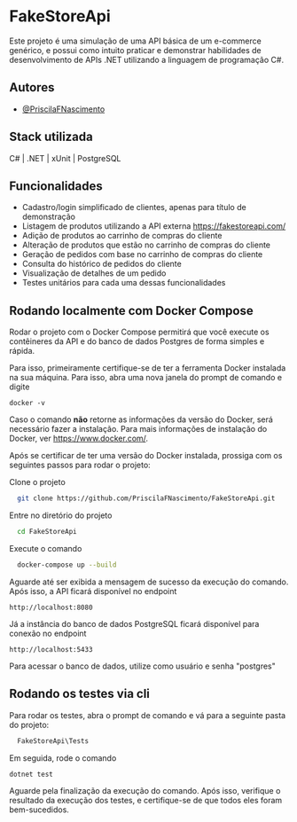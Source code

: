 
# FakeStoreApi

Este projeto é uma simulação de uma API básica de um e-commerce genérico, e possui como intuito praticar e demonstrar habilidades de desenvolvimento de APIs .NET utilizando a linguagem de programação C#.

## Autores

- [@PriscilaFNascimento](https://www.github.com/PriscilaFNascimento)


## Stack utilizada

C# | .NET | xUnit | PostgreSQL


## Funcionalidades

- Cadastro/login simplificado de clientes, apenas para título de demonstração
- Listagem de produtos utilizando a API externa https://fakestoreapi.com/
- Adição de produtos ao carrinho de compras do cliente
- Alteração de produtos que estão no carrinho de compras do cliente
- Geração de pedidos com base no carrinho de compras do cliente
- Consulta do histórico de pedidos do cliente
- Visualização de detalhes de um pedido
- Testes unitários para cada uma dessas funcionalidades


## Rodando localmente com Docker Compose
Rodar o projeto com o Docker Compose permitirá que você execute os contêineres da API e do banco de dados Postgres de forma simples e rápida.

Para isso, primeiramente certifique-se de ter a ferramenta Docker instalada na sua máquina. Para isso, abra uma nova janela do prompt de comando e digite

```
docker -v
```
Caso o comando **não** retorne as informações da versão do Docker, será necessário fazer a instalação. Para mais informações de instalação do Docker, ver https://www.docker.com/.

Após se certificar de ter uma versão do Docker instalada, prossiga com os seguintes passos para rodar o projeto:

Clone o projeto

```bash
  git clone https://github.com/PriscilaFNascimento/FakeStoreApi.git
```

Entre no diretório do projeto

```bash
  cd FakeStoreApi
```

Execute o comando

```bash
  docker-compose up --build
```

Aguarde até ser exibida a mensagem de sucesso da execução do comando. Após isso, a API ficará disponível no endpoint

```
http://localhost:8080
```

Já a instância do banco de dados PostgreSQL ficará disponível para conexão no endpoint
```
http://localhost:5433
```
Para acessar o banco de dados, utilize como usuário e senha "postgres"


## Rodando os testes via cli

Para rodar os testes, abra o prompt de comando e vá para a seguinte pasta do projeto:

```bash
  FakeStoreApi\Tests
```

Em seguida, rode o comando

```
dotnet test
```
Aguarde pela finalização da execução do comando. Após isso, verifique o resultado da execução dos testes, e certifique-se de que todos eles foram bem-sucedidos.